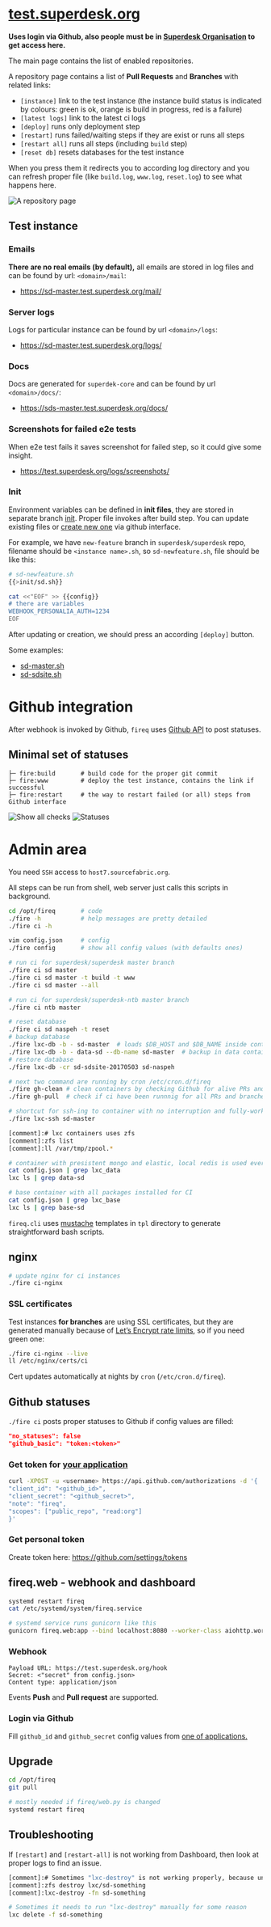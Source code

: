 # [test.superdesk.org](https://test.superdesk.org)

**Uses login via Github, also people must be in [Superdesk Organisation][sd-people] to get access here.**

[sd-people]: https://github.com/orgs/superdesk/people

The main page contains the list of enabled repositories.

A repository page contains a list of **Pull Requests** and **Branches** with related links:
- `[instance]` link to the test instance (the instance build status is indicated by colours: green is ok, orange is build in progress, red is a failure)
- `[latest logs]` link to the latest ci logs
- `[deploy]` runs only deployment step
- `[restart]` runs failed/waiting steps if they are exist or runs all steps
- `[restart all]` runs all steps (including `build` step)
- `[reset db]` resets databases for the test instance

When you press them it redirects you to according log directory and you can refresh proper file (like `build.log`, `www.log`, `reset.log`) to see what happens here.

![A repository page](images/ci-repo-page.png)

## Test instance
### Emails
**There are no real emails (by default),** all emails are stored in log files and can be found by url: `<domain>/mail`:
- https://sd-master.test.superdesk.org/mail/

### Server logs
Logs for particular instance can be found by url `<domain>/logs`:
- https://sd-master.test.superdesk.org/logs/

### Docs
Docs are generated for `superdek-core` and can be found by url `<domain>/docs/`:
- https://sds-master.test.superdesk.org/docs/

### Screenshots for failed e2e tests
When e2e test fails it saves screenshot for failed step, so it could give some insight.
- https://test.superdesk.org/logs/screenshots/

### Init
Environment variables can be defined in **init files**, they are stored in separate branch [init][init]. Proper file invokes after build step. You can update existing files or [create new one][init-new] via github interface.

For example, we have `new-feature` branch in `superdesk/superdesk` repo, filename should be `<instance name>.sh`, so `sd-newfeature.sh`, file should be like this:
```sh
# sd-newfeature.sh
{{>init/sd.sh}}

cat <<"EOF" >> {{config}}
# there are variables
WEBHOOK_PERSONALIA_AUTH=1234
EOF
```
After updating or creation, we should press an according `[deploy]` button.

Some examples:
 - [sd-master.sh](https://github.com/superdesk/fireq/blob/init/sd-master.sh)
 - [sd-sdsite.sh](https://github.com/superdesk/fireq/blob/init/sd-sdsite.sh)

[init]: https://github.com/superdesk/fireq/tree/init
[init-new]: https://github.com/superdesk/fireq/new/init

# Github integration

After webhook is invoked by Github, `fireq` uses [Github API][gh-statuses] to post statuses.

## Minimal set of statuses
```
├─ fire:build       # build code for the proper git commit
├─ fire:www         # deploy the test instance, contains the link if successful
├─ fire:restart     # the way to restart failed (or all) steps from Github interface
```

[gh-statuses]: https://developer.github.com/v3/repos/statuses/

![Show all checks](images/gh-show-all-checks.png)
![Statuses](images/gh-checks.png)

# Admin area
You need `SSH` access to `host7.sourcefabric.org`.

All steps can be run from shell, web server just calls this scripts in background.
```sh
cd /opt/fireq       # code
./fire -h           # help messages are pretty detailed
./fire ci -h

vim config.json     # config
./fire config       # show all config values (with defaults ones)

# run ci for superdesk/superdesk master branch
./fire ci sd master
./fire ci sd master -t build -t www
./fire ci sd master --all

# run ci for superdesk/superdesk-ntb master branch
./fire ci ntb master

# reset database
./fire ci sd naspeh -t reset
# backup database
./fire lxc-db -b - sd-master  # loads $DB_HOST and $DB_NAME inside container
./fire lxc-db -b - data-sd --db-name sd-master  # backup in data container
# restore database
./fire lxc-db -cr sd-sdsite-20170503 sd-naspeh

# next two command are running by cron /etc/cron.d/fireq
./fire gh-clean # clean containers by checking Github for alive PRs and branches
./fire gh-pull  # check if ci have been runnnig for all PRs and branches

# shortcut for ssh-ing to container with no interruption and fully-worked shell
./fire lxc-ssh sd-master

[comment]:# lxc containers uses zfs
[comment]:zfs list
[comment]:ll /var/tmp/zpool.*

# container with presistent mongo and elastic, local redis is used everywhere
cat config.json | grep lxc_data
lxc ls | grep data-sd

# base container with all packages installed for CI
cat config.json | grep lxc_base
lxc ls | grep base-sd
```

`fireq.cli` uses [mustache][mustache] templates in `tpl` directory to generate straightforward bash scripts.

[mustache]: https://mustache.github.io/mustache.5.html

## nginx
```sh
# update nginx for ci instances
./fire ci-nginx
```
### SSL certificates
Test instances **for branches** are using SSL certificates, but they are generated manually because of [Let’s Encrypt rate limits](https://letsencrypt.org/docs/rate-limits/), so if you need green one:
```sh
./fire ci-nginx --live
ll /etc/nginx/certs/ci
```
Cert updates automatically at nights by `cron` (`/etc/cron.d/fireq`).

## Github statuses
`./fire ci` posts proper statuses to Github if config values are filled:
```json
"no_statuses": false
"github_basic": "token:<token>"
```

### Get token for [your application](#login-via-github)
```sh
curl -XPOST -u <username> https://api.github.com/authorizations -d '{
"client_id": "<github_id>",
"client_secret": "<github_secret>",
"note": "fireq",
"scopes": ["public_repo", "read:org"]
}'
```

### Get personal token
Create token here: https://github.com/settings/tokens

## fireq.web - webhook and dashboard
```sh
systemd restart fireq
cat /etc/systemd/system/fireq.service

# systemd service runs gunicorn like this
gunicorn fireq.web:app --bind localhost:8080 --worker-class aiohttp.worker.GunicornWebWorker
```

### Webhook
```
Payload URL: https://test.superdesk.org/hook
Secret: <"secret" from config.json>
Content type: application/json
```
Events **Push** and **Pull request** are supported.

### Login via Github
Fill `github_id` and `github_secret` config values from [one of applications.][gh-apps]

[gh-apps]: https://github.com/organizations/superdesk/settings/applications

## Upgrade
```sh
cd /opt/fireq
git pull

# mostly needed if fireq/web.py is changed
systemd restart fireq
```

## Troubleshooting
If `[restart]` and `[restart-all]` is not working from Dashboard, then look at proper logs to find an issue.

```sh
[comment]:# Sometimes "lxc-destroy" is not working properly, because underlying ZFS
[comment]:zfs destroy lxc/sd-something
[comment]:lxc-destroy -fn sd-something

# Sometimes it needs to run "lxc-destroy" manually for some reason
lxc delete -f sd-something
```

